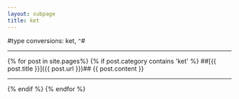 ```yaml
---
layout: subpage
title: ket
---
```


#type conversions: ket, `^`#

---
{% for post in site.pages%}
 {% if post.category contains 'ket' %}
##[{{ post.title }}]({{ post.url }})##
{{ post.content }}

---
{% endif %}
{% endfor %}







